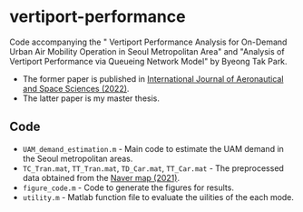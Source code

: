# vertiport-performance
Code accompanying the " Vertiport Performance Analysis for On-Demand Urban Air Mobility Operation in Seoul Metropolitan Area" and "Analysis of Vertiport Performance via Queueing Network Model" by Byeong Tak Park. 

* The former paper is published in [International Journal of Aeronautical and Space Sciences (2022)](https://link.springer.com/article/10.1007/s42405-022-00505-z).
* The latter paper is my master thesis.

## Code

* ```UAM_demand_estimation.m``` - Main code to estimate the UAM demand in the Seoul metropolitan areas. 
* ```TC_Tran.mat```, ```TT_Tran.mat```, ```TD_Car.mat```, ```TT_Car.mat``` - The preprocessed data obtained from the [Naver map (2021)](https://map.naver.com/v5/). 
* ```figure_code.m``` - Code to generate the figures for results.
* ```utility.m``` - Matlab function file to evaluate the uilities of the each mode.

